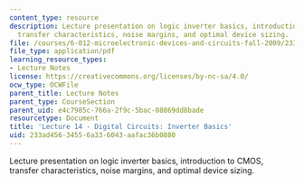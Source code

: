 ```yaml
---
content_type: resource
description: Lecture presentation on logic inverter basics, introduction to CMOS,
  transfer characteristics, noise margins, and optimal device sizing.
file: /courses/6-012-microelectronic-devices-and-circuits-fall-2009/233ad45634556a336043aafac36b0880_MIT6_012F09_lec14.pdf
file_type: application/pdf
learning_resource_types:
- Lecture Notes
license: https://creativecommons.org/licenses/by-nc-sa/4.0/
ocw_type: OCWFile
parent_title: Lecture Notes
parent_type: CourseSection
parent_uid: e4c7985c-766a-2f9c-5bac-08869dd8bade
resourcetype: Document
title: 'Lecture 14 - Digital Circuits: Inverter Basics'
uid: 233ad456-3455-6a33-6043-aafac36b0880
---
```

Lecture presentation on logic inverter basics, introduction to CMOS, transfer characteristics, noise margins, and optimal device sizing.
